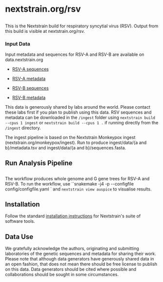 # nextstrain.org/rsv

##

This is the Nextstrain build for respiratory syncytial virus (RSV). Output from this build is visible at nextstrain.org/rsv.

### Input Data

Input metadata and sequences for RSV-A and RSV-B are available on data.nextstrain.org

* [RSV-A sequences](https://data.nextstrain.org/files/workflows/rsv/a/sequences.fasta.xz)
* [RSV-A metadata](https://data.nextstrain.org/files/workflows/rsv/a/metadata.tsv.gz)

* [RSV-B sequences](https://data.nextstrain.org/files/workflows/rsv/b/sequences.fasta.xz)
* [RSV-B metadata](https://data.nextstrain.org/files/workflows/rsv/a/metadata.tsv.gz)


This data is generously shared by labs around the world. Please contact these labs first if you plan to publish using this data.
RSV sequences and metadata can be downloaded in the ```/ingest``` folder using
```nextstrain build --cpus 1 ingest``` or ```nextstrain build --cpus 1 .``` if running directly from the ```/ingest``` directory.

The ingest pipeline is based on the Nextstrain Monkeypox ingest (nextstrain.org/monkeypox/ingest). 
Run to produce ingest/data/{a and b}/metadata.tsv and ingest/data/{a and b}/sequences.fasta.


## Run Analysis Pipeline

##

The workflow produces whole genome and G gene trees for RSV-A and RSV-B. 
To run the workflow, use ``snakemake -j4 -p --configfile config/configfile.yaml ` and ```nextstrain view auspice``` to visualise results.

## Installation

Follow the standard [installation instructions](https://docs.nextstrain.org/en/latest/install.html) for Nextstrain's suite of software tools.

## Data Use

We gratefully acknowledge the authors, originating and submitting laboratories of the genetic sequences and metadata for sharing their work. Please note that although data generators have generously shared data in an open fashion, that does not mean there should be free license to publish on this data. Data generators should be cited where possible and collaborations should be sought in some circumstances.
